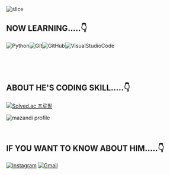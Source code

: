  ![slice](https://capsule-render.vercel.app/api?type=slice&color=0:2193b0,100:3f80fb&height=200&text=soohofather&fontColor=0c182f&fontAlign=70&rotate=13&fontAlignY=25&desc=who%20is%20a%20very%20nice%20man%20&descAlign=70.&descAlignY=44)

## NOW LEARNING.....👇

![Python](https://img.shields.io/badge/python-3670A0?style=flat-square&logo=python&logoColor=ffdd54)![Git](https://img.shields.io/badge/Git-F05032?style=flat-square&logo=Git&logoColor=white)![GitHub](https://img.shields.io/badge/GitHub-181717?style=flat-square&logo=GitHub&logoColor=white)![VisualStudioCode](https://img.shields.io/badge/Visual%20Studio%20Code-007ACC?style=style=flat-square&logo=Visual%20Studio%20Code&logoColor=white)

&nbsp;

&nbsp;&nbsp;

## ABOUT HE'S CODING SKILL.....👇

[![Solved.ac
프로필](http://mazassumnida.wtf/api/v2/generate_badge?boj=enthchal)](https://solved.ac/{handle})




![mazandi profile](http://mazandi.herokuapp.com/api?handle=enthchal&theme=warm)

&nbsp;&nbsp;

## IF YOU WANT TO KNOW ABOUT HIM.....👇

[![Instagram](https://img.shields.io/badge/Instagram-E4405F?style=flat-square&logo=Instagram&logoColor=white)](https://www.instagram.com/donghyeon_life/) [![Gmail](https://img.shields.io/badge/Gmail-EA4335?style=flat-square&logo=Gmail&logoColor=white)](enthchal@gmail.com)

